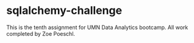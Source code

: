 # sqlalchemy-challenge
This is the tenth assignment for UMN Data Analytics bootcamp. All work completed by Zoe Poeschl.
